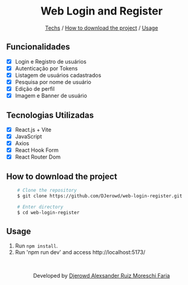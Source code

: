 <h1 align="center">
    Web Login and Register
</h1>

<p align="center">
  <a href="#techs">Techs</a> /
  <a href="#how to download the project">How to download the project</a> /
  <a href="#usage">Usage</a>
</p>

## Funcionalidades

- [x] Login e Registro de usuários
- [x] Autenticação por Tokens
- [x] Listagem de usuários cadastrados
- [x] Pesquisa por nome de usuário
- [x] Edição de perfil
- [x] Imagem e Banner de usuário

## Tecnologias Utilizadas

- [x] React.js + Vite
- [x] JavaScript
- [x] Axios
- [x] React Hook Form
- [x] React Router Dom

## How to download the project

```bash
    # Clone the repository
    $ git clone https://github.com/DJerowd/web-login-register.git

    # Enter directory
    $ cd web-login-register
```

## Usage

1. Run `npm install`.<br />
2. Run 'npm run dev' and access http://localhost:5173/<br />

<br />

<p align="center"> Developed by <a href="https://www.linkedin.com/in/djerowd-moreschi/">Djerowd Alexsander Ruiz Moreschi Faria</a></p>

<!-- 
1. Criar imagem de perfil
2. Tratar erro ao deletar usuário
3. Incrementar Modal
4. Incrementar Notificação
 -->